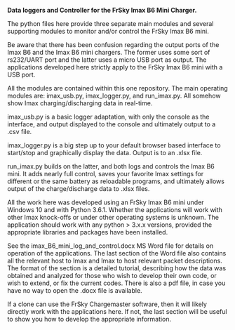 **Data loggers and Controller for the FrSky Imax B6 Mini Charger.**

The python files here provide three separate main modules and several
supporting modules to monitor and/or control the FrSky Imax B6 mini.

Be aware that there has been confusion regarding the output ports of the
Imax B6 and the Imax B6 mini chargers. The former uses some sort of
rs232/UART port and the latter uses a micro USB port as output. The
applications developed here strictly apply to the FrSky Imax B6 mini
with a USB port.

All the modules are contained within this one repository. The main
operating modules are: imax\_usb.py, imax\_logger.py, and run\_imax.py.
All somehow show Imax charging/discharging data in real-time.

imax\_usb.py is a basic logger adaptation, with only the console as the
interface, and output displayed to the console and ultimately output to
a .csv file.

imax\_logger.py is a big step up to your default browser based interface
to start/stop and graphically display the data. Output is to an .xlsx
file.

run\_imax.py builds on the latter, and both logs and controls the Imax
B6 mini. It adds nearly full control, saves your favorite Imax settings
for different or the same battery as reloadable programs, and ultimately
allows output of the charge/discharge data to .xlsx files.

All the work here was developed using an FrSky Imax B6 mini under
Windows 10 and with Python 3.6.1. Whether the applications will work
with other Imax knock-offs or under other operating systems is unknown.
The application should work with any python \> 3.x.x versions, provided
the appropriate libraries and packages have been installed.

See the imax\_B6\_mini\_log\_and\_control.docx MS Word file for details
on operation of the applications. The last section of the Word file also
contains all the relevant host to Imax and Imax to host relevant packet
descriptions. The format of the section is a detailed tutorial,
describing how the data was obtained and analyzed for those who wish to
develop their own code, or wish to extend, or fix the current codes.
There is also a pdf file, in case you have no way to open the .docx file
is available.

If a clone can use the FrSky Chargemaster software, then it will likely
directly work with the applications here. If not, the last section will
be useful to show you how to develop the appropriate information.

